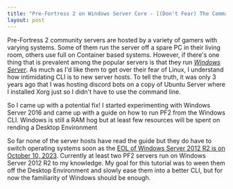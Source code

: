 ```yaml
---
title: "Pre-Fortress 2 on Windows Server Core - [(Don't Fear) The Command Line](https://www.youtube.com/watch?v=Dy4HA3vUv2c)"
layout: post
---
```


Pre-Fortress 2 community servers are hosted by a variety of gamers with varying systems. Some of them run the server off a spare PC in their living room, others use full on Container based systems. However, if there's one thing that is prevalent among the popular servers is that they run *[Windows Server](https://www.youtube.com/watch?v=Oc7Cin_87H4)*. As much as I'd like them to get over their fear of Linux, I understand how intimidating CLI is to new server hosts. To tell the truth, it was only 3 years ago that I was hosting discord bots on a copy of Ubuntu Server where I installed Xorg just so I didn't have to use the command line. 

So I came up with a potential fix! I started experimenting with Windows Server 2016 and came up with a guide on how to run PF2 from the Windows CLI. Windows is still a RAM hog but at least few resources will be spent on rending a Desktop Environment


So far none of the server hosts have read the guide but they do have to switch operating systems soon as the [EOL of Windows Server 2012 R2 is on October 10, 2023](https://learn.microsoft.com/en-us/lifecycle/announcements/windows-server-2012-r2-end-of-support). Currently at least two PF2 servers run on Windows Server 2012 R2 to my knowledge. My goal for this tutorial was to ween them off the Desktop Environment and slowly ease them into a better CLI, but for now the familiarity of Windows should be enough.